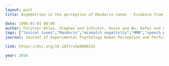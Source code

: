 ```yaml
---
layout: post
title: Asymmetries in the perception of Mandarin tones - Evidence from mismatch negativity

date: 1996-01-01 00:00
author: Politzer-Ahles, Stephen and Schluter, Kevin and Wu, Kefei and Almeida, Diogo
tags: ["lexical tones","Mandarin","mismatch negativity","MMN","speech perception","underspecification"]
journal: Journal of Experimental Psychology Human Perception and Performance

link: https://doi.org/10.1037/xhp0000242

year: 2016
---
```



